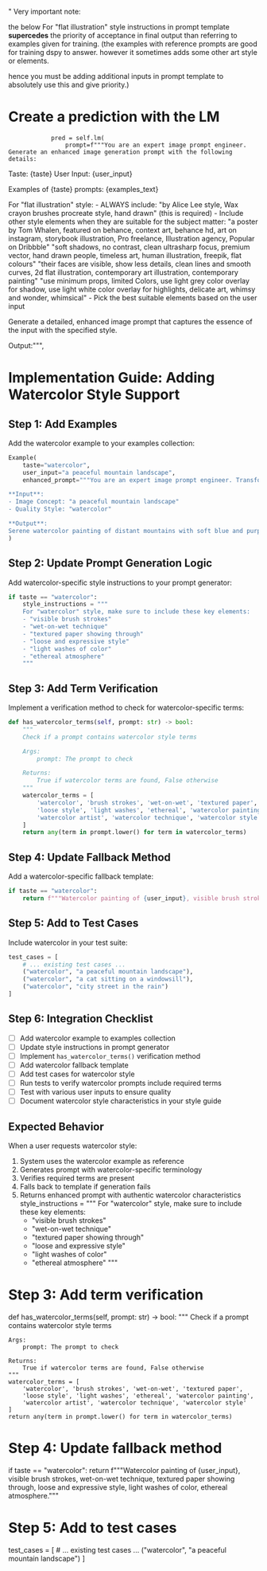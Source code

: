 " Very important note:

the below For "flat illustration" style instructions in prompt template **supercedes** the priority of acceptance in final output than referring to examples given for training. (the examples with reference prompts are good for training dspy to answer. however it sometimes adds some other art style or elements. 

hence you must be adding additional inputs in prompt template to absolutely use this and give priority.)

 # Create a prediction with the LM
                pred = self.lm(
                    prompt=f"""You are an expert image prompt engineer. Generate an enhanced image generation prompt with the following details:

Taste: {taste}
User Input: {user_input}

Examples of {taste} prompts:
{examples_text}

For "flat illustration" style:
    - ALWAYS include: "by Alice Lee style, Wax crayon brushes procreate style, hand drawn" (this is required)
    - Include other style elements when they are suitable for the subject matter:
        "a poster by Tom Whalen, featured on behance, context art, behance hd, art on instagram, storybook illustration, Pro freelance, Illustration agency, Popular on Dribbble"
        "soft shadows, no contrast, clean ultrasharp focus, premium vector, hand drawn people, timeless art, human illustration, freepik, flat colours"
        "their faces are visible, show less details, clean lines and smooth curves, 2d flat illustration, contemporary art illustration, contemporary painting"
        "use minimum props, limited Colors, use light grey color overlay for shadow, use light white color overlay for highlights, delicate art, whimsy and wonder, whimsical"
    - Pick the best suitable elements based on the user input



Generate a detailed, enhanced image prompt that captures the essence of the input with the specified style.

Output:""",
            




# Implementation Guide: Adding Watercolor Style Support

## Step 1: Add Examples

Add the watercolor example to your examples collection:

```python
Example(
    taste="watercolor",
    user_input="a peaceful mountain landscape",
    enhanced_prompt="""You are an expert image prompt engineer. Transform this image concept into a watercolor AI image generation prompt.

**Input**:
- Image Concept: "a peaceful mountain landscape"
- Quality Style: "watercolor"

**Output**:
Serene watercolor painting of distant mountains with soft blue and purple hues, visible brush strokes, wet-on-wet technique creating soft edges, textured paper showing through, loose and expressive style, light washes of color creating depth, subtle details with fine brushwork, gentle gradations of color, ethereal atmosphere, by a contemporary watercolor artist"""
)
```

## Step 2: Update Prompt Generation Logic

Add watercolor-specific style instructions to your prompt generator:

```python
if taste == "watercolor":
    style_instructions = """
    For "watercolor" style, make sure to include these key elements:
    - "visible brush strokes"
    - "wet-on-wet technique"
    - "textured paper showing through"
    - "loose and expressive style"
    - "light washes of color"
    - "ethereal atmosphere"
    """
```

## Step 3: Add Term Verification

Implement a verification method to check for watercolor-specific terms:

```python
def has_watercolor_terms(self, prompt: str) -> bool:
    """
    Check if a prompt contains watercolor style terms

    Args:
        prompt: The prompt to check

    Returns:
        True if watercolor terms are found, False otherwise
    """
    watercolor_terms = [
        'watercolor', 'brush strokes', 'wet-on-wet', 'textured paper',
        'loose style', 'light washes', 'ethereal', 'watercolor painting',
        'watercolor artist', 'watercolor technique', 'watercolor style'
    ]
    return any(term in prompt.lower() for term in watercolor_terms)
```

## Step 4: Update Fallback Method

Add a watercolor-specific fallback template:

```python
if taste == "watercolor":
    return f"""Watercolor painting of {user_input}, visible brush strokes, wet-on-wet technique, textured paper showing through, loose and expressive style, light washes of color, ethereal atmosphere."""
```

## Step 5: Add to Test Cases

Include watercolor in your test suite:

```python
test_cases = [
    # ... existing test cases ...
    ("watercolor", "a peaceful mountain landscape"),
    ("watercolor", "a cat sitting on a windowsill"),
    ("watercolor", "city street in the rain")
]
```

## Step 6: Integration Checklist

- [ ] Add watercolor example to examples collection
- [ ] Update style instructions in prompt generator
- [ ] Implement `has_watercolor_terms()` verification method
- [ ] Add watercolor fallback template
- [ ] Add test cases for watercolor style
- [ ] Run tests to verify watercolor prompts include required terms
- [ ] Test with various user inputs to ensure quality
- [ ] Document watercolor style characteristics in your style guide

## Expected Behavior

When a user requests watercolor style:
1. System uses the watercolor example as reference
2. Generates prompt with watercolor-specific terminology
3. Verifies required terms are present
4. Falls back to template if generation fails
5. Returns enhanced prompt with authentic watercolor characteristics    style_instructions = """
    For "watercolor" style, make sure to include these key elements:
    - "visible brush strokes"
    - "wet-on-wet technique"
    - "textured paper showing through"
    - "loose and expressive style"
    - "light washes of color"
    - "ethereal atmosphere"
    """

# Step 3: Add term verification
def has_watercolor_terms(self, prompt: str) -> bool:
    """
    Check if a prompt contains watercolor style terms

    Args:
        prompt: The prompt to check

    Returns:
        True if watercolor terms are found, False otherwise
    """
    watercolor_terms = [
        'watercolor', 'brush strokes', 'wet-on-wet', 'textured paper',
        'loose style', 'light washes', 'ethereal', 'watercolor painting',
        'watercolor artist', 'watercolor technique', 'watercolor style'
    ]
    return any(term in prompt.lower() for term in watercolor_terms)

# Step 4: Update fallback method
if taste == "watercolor":
    return f"""Watercolor painting of {user_input}, visible brush strokes, wet-on-wet technique, textured paper showing through, loose and expressive style, light washes of color, ethereal atmosphere."""

# Step 5: Add to test cases
test_cases = [
    # ... existing test cases ...
    ("watercolor", "a peaceful mountain landscape")
]
